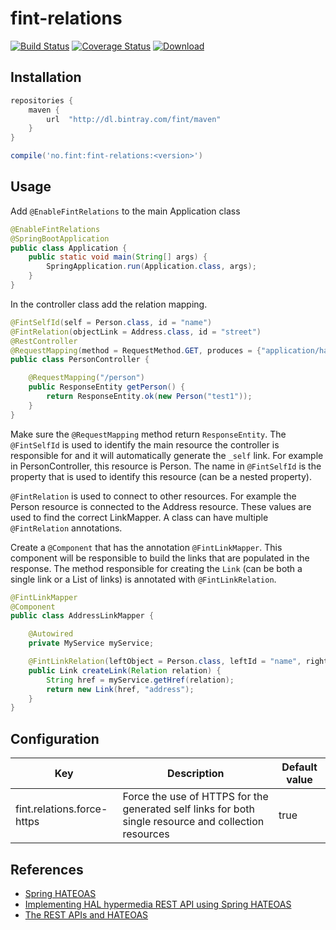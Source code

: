 # fint-relations

[![Build Status](https://travis-ci.org/FINTlibs/fint-relations.svg?branch=master)](https://travis-ci.org/FINTlibs/fint-relations) 
[![Coverage Status](https://coveralls.io/repos/github/FINTlibs/fint-relations/badge.svg?branch=master)](https://coveralls.io/github/FINTlibs/fint-relations?branch=master) 
[ ![Download](https://api.bintray.com/packages/fint/maven/fint-relations/images/download.svg) ](https://bintray.com/fint/maven/fint-relations/_latestVersion)


## Installation

```groovy
repositories {
    maven {
        url  "http://dl.bintray.com/fint/maven" 
    }
}

compile('no.fint:fint-relations:<version>')
```

## Usage

Add `@EnableFintRelations` to the main Application class

```java
@EnableFintRelations
@SpringBootApplication
public class Application {
    public static void main(String[] args) {
        SpringApplication.run(Application.class, args);
    }
}
```

In the controller class add the relation mapping.

```java
@FintSelfId(self = Person.class, id = "name")
@FintRelation(objectLink = Address.class, id = "street")
@RestController
@RequestMapping(method = RequestMethod.GET, produces = {"application/hal+json"})
public class PersonController {

    @RequestMapping("/person")
    public ResponseEntity getPerson() {
        return ResponseEntity.ok(new Person("test1"));
    }
}
```

Make sure the `@RequestMapping` method return `ResponseEntity`. 
The `@FintSelfId` is used to identify the main resource the controller is responsible for and it will automatically generate the `_self` link. 
For example in PersonController, this resource is Person. 
The name in `@FintSelfId` is the property that is used to identify this resource (can be a nested property). 

`@FintRelation` is used to connect to other resources. For example the Person resource is connected to the Address resource. 
These values are used to find the correct LinkMapper. A class can have multiple `@FintRelation` annotations.  

Create a `@Component` that has the annotation `@FintLinkMapper`. This component will be responsible to build the links that are populated in the response.
The method responsible for creating the `Link` (can be both a single link or a List of links) is annotated with `@FintLinkRelation`.

```java
@FintLinkMapper
@Component
public class AddressLinkMapper {

    @Autowired
    private MyService myService;

    @FintLinkRelation(leftObject = Person.class, leftId = "name", rightObject = Address.class, rightId = "street")
    public Link createLink(Relation relation) {
        String href = myService.getHref(relation);
        return new Link(href, "address");
    }
}

```


## Configuration

| Key | Description | Default value |
|-----|-------------|---------------|
| fint.relations.force-https | Force the use of HTTPS for the generated self links for both single resource and collection resources | true |


## References

- [Spring HATEOAS](http://docs.spring.io/spring-hateoas/docs/0.23.0.RELEASE/reference/html/)
- [Implementing HAL hypermedia REST API using Spring HATEOAS](https://opencredo.com/hal-hypermedia-api-spring-hateoas/)
- [The REST APIs and HATEOAS](https://developer.paypal.com/docs/api/hateoas-links/)